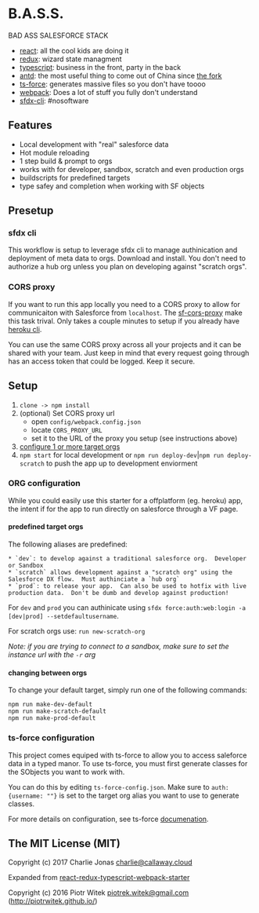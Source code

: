 # B.A.S.S.

BAD ASS SALESFORCE STACK

* [react](https://facebook.github.io/react/): all the cool kids are doing it
* [redux](http://redux.js.org/): wizard state managment
* [typescript](https://www.typescriptlang.org/): business in the front, party in the back
* [antd](https://ant.design/docs/react/introduce): the most useful thing to come out of China since [the fork](https://en.wikipedia.org/wiki/Fork)
* [ts-force](https://www.npmjs.com/package/ts-force): generates massive files so you don't have toooo
* [webpack](https://webpack.github.io/): Does a lot of stuff you fully don't understand
* [sfdx-cli](https://developer.salesforce.com/tools/sfdxcli): #nosoftware

## Features

* Local development with "real" salesforce data
* Hot module reloading
* 1 step build & prompt to orgs
* works with for developer, sandbox, scratch and even production orgs
* buildscripts for predefined targets
* type safey and completion when working with SF objects

## Presetup

### sfdx cli

This workflow is setup to leverage sfdx cli to manage authinication and deployment of meta data to orgs.  Download and install.  You don't need to authorize a hub org unless you plan on developing against "scratch orgs".

### CORS proxy

If you want to run this app locally you need to a CORS proxy to allow for communicaiton with Salesforce from `localhost`.  The [sf-cors-proxy](https://github.com/jamesward/sf-cors-proxy) make this task trival.  Only takes a couple minutes to setup if you already have [heroku cli](https://devcenter.heroku.com/articles/heroku-cli).

You can use the same CORS proxy across all your projects and it can be shared with your team.  Just keep in mind that every request going through has an access token that could be logged.  Keep it secure.


## Setup

1. `clone -> npm install`
1. (optional) Set CORS proxy url
    * open `config/webpack.config.json`
    * locate `CORS_PROXY_URL`
    * set it to the URL of the proxy you setup (see instructions above)
1. [configure 1 or more target orgs](#org-configuration)
1. `npm start` for local development or `npm run deploy-dev`|`npm run deploy-scratch` to push the app up to development enviorment

### ORG configuration

While you could easily use this starter for a offplatform (eg. heroku) app, the intent if for the app to run directly on salesforce through a VF page.

#### predefined target orgs

The following aliases are predefined:

    * `dev`: to develop against a traditional salesforce org.  Developer or Sandbox
    * `scratch` allows development against a "scratch org" using the Salesforce DX flow.  Must authinciate a `hub org`
    * `prod`: to release your app.  Can also be used to hotfix with live production data.  Don't be dumb and develop against production!

For `dev` and `prod` you can authinicate using `sfdx force:auth:web:login -a [dev|prod] --setdefaultusername`.

For scratch orgs use: `run new-scratch-org`

*Note: if you are trying to connect to a sandbox, make sure to set the instance url with the `-r` arg*

#### changing between orgs

To change your default target, simply run one of the following commands:

```npm
npm run make-dev-default
npm run make-scratch-default
npm run make-prod-default
```

### ts-force configuration

This project comes equiped with ts-force to allow you to access saleforce data in a typed manor.  To use ts-force, you must first generate classes for the SObjects you want to work with.

You can do this by editing `ts-force-config.json`.  Make sure to `auth: {username: ""}` is set to the target org alias you want to use to generate classes.

For more details on configuration, see ts-force [documenation](https://github.com/ChuckJonas/ts-force).


## The MIT License (MIT)

Copyright (c) 2017 Charlie Jonas <charlie@callaway.cloud>

Expanded from [react-redux-typescript-webpack-starter](https://raw.githubusercontent.com/piotrwitek/react-redux-typescript-webpack-starter)

Copyright (c) 2016 Piotr Witek <piotrek.witek@gmail.com> (http://piotrwitek.github.io/)
